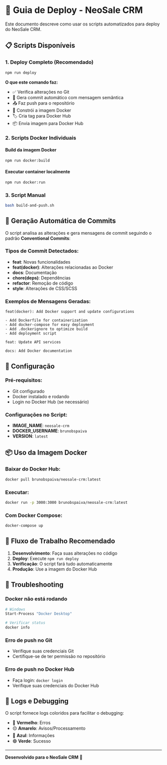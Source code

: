 # 🚀 Guia de Deploy - NeoSale CRM

Este documento descreve como usar os scripts automatizados para deploy do NeoSale CRM.

## 📋 Scripts Disponíveis

### 1. Deploy Completo (Recomendado)
```bash
npm run deploy
```

**O que este comando faz:**
- ✅ Verifica alterações no Git
- 📝 Gera commit automático com mensagem semântica
- 📤 Faz push para o repositório
- 🐳 Constrói a imagem Docker
- 🏷️ Cria tag para Docker Hub
- 📦 Envia imagem para Docker Hub

### 2. Scripts Docker Individuais

#### Build da imagem Docker
```bash
npm run docker:build
```

#### Executar container localmente
```bash
npm run docker:run
```

### 3. Script Manual
```bash
bash build-and-push.sh
```

## 🤖 Geração Automática de Commits

O script analisa as alterações e gera mensagens de commit seguindo o padrão **Conventional Commits**:

### Tipos de Commit Detectados:

- **feat**: Novas funcionalidades
- **feat(docker)**: Alterações relacionadas ao Docker
- **docs**: Documentação
- **chore(deps)**: Dependências
- **refactor**: Remoção de código
- **style**: Alterações de CSS/SCSS

### Exemplos de Mensagens Geradas:

```
feat(docker): Add Docker support and update configurations

- Add Dockerfile for containerization
- Add docker-compose for easy deployment
- Add .dockerignore to optimize build
- Add deployment script
```

```
feat: Update API services
```

```
docs: Add Docker documentation
```

## 🔧 Configuração

### Pré-requisitos:
- Git configurado
- Docker instalado e rodando
- Login no Docker Hub (se necessário)

### Configurações no Script:
- **IMAGE_NAME**: `neosale-crm`
- **DOCKER_USERNAME**: `brunobspaiva`
- **VERSION**: `latest`

## 📦 Uso da Imagem Docker

### Baixar do Docker Hub:
```bash
docker pull brunobspaiva/neosale-crm:latest
```

### Executar:
```bash
docker run -p 3000:3000 brunobspaiva/neosale-crm:latest
```

### Com Docker Compose:
```bash
docker-compose up
```

## 🎯 Fluxo de Trabalho Recomendado

1. **Desenvolvimento**: Faça suas alterações no código
2. **Deploy**: Execute `npm run deploy`
3. **Verificação**: O script fará tudo automaticamente
4. **Produção**: Use a imagem do Docker Hub

## 🚨 Troubleshooting

### Docker não está rodando
```bash
# Windows
Start-Process "Docker Desktop"

# Verificar status
docker info
```

### Erro de push no Git
- Verifique suas credenciais Git
- Certifique-se de ter permissão no repositório

### Erro de push no Docker Hub
- Faça login: `docker login`
- Verifique suas credenciais do Docker Hub

## 📝 Logs e Debugging

O script fornece logs coloridos para facilitar o debugging:
- 🔴 **Vermelho**: Erros
- 🟡 **Amarelo**: Avisos/Processamento
- 🔵 **Azul**: Informações
- 🟢 **Verde**: Sucesso

---

**Desenvolvido para o NeoSale CRM** 🚀